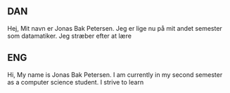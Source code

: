 DAN
------------------------------------------------------------------------------------
Hej,
Mit navn er Jonas Bak Petersen.
Jeg er lige nu på mit andet semester som datamatiker. Jeg stræber efter at lære


ENG
------------------------------------------------------------------------------------
Hi,
My name is Jonas Bak Petersen.
I am currently in my second semester as a computer science student. I strive to learn
